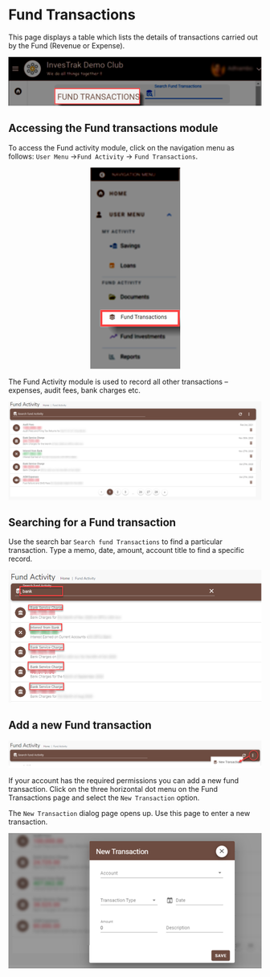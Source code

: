 
# Fund Transactions
This page displays a table which lists the details of transactions carried out by the Fund (Revenue or Expense). 

<p align="center">
    <img src="images/5.0_Fund_Transactions_Banner.png" alt="Fund Transactions">
</p>

## Accessing the Fund transactions module
To access the Fund activity module, click on the navigation menu as follows: `User Menu` ->`Fund Activity` -> `Fund Transactions`.

<p align="center">
    <img src="images/5.1_Fund_Transactions_Menu.png" alt="Fund Transactions menu">
</p>

The Fund Activity module is used to record all other transactions – expenses, audit fees, bank charges etc.

<p align="center">
    <img src="images/5.2_Fund_Transactions_Page.png" alt="Fund Transactions page">
</p>

## Searching for a Fund  transaction 

Use the search bar `Search fund Transactions` to find a particular transaction. Type a memo, date, amount, account title to find a specific record.

<p align="center">
    <img src="images/5.3_Fund_Transactions_Search.png" alt="Fund Transactions Search">
</p>

## Add a new Fund transaction

<p align="center">
    <img src="images/5.4_Add_Fund_Tx_Menu.png" alt="Add Fund Transaction Menu">
</p>

If your account has the required permissions you can add a new fund transaction. Click on the three horizontal dot menu on the Fund Transactions page and select the `New Transaction` option.


The `New Transaction` dialog page opens up. Use this page to enter a new transaction.

<p align="center">
    <img src="images/5.5_Add_Fund_Tx_Page.png" alt="AddFund Transactions page">
</p>
